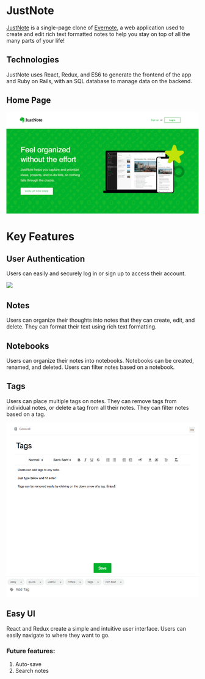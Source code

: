 # JustNote

[JustNote](https://just-note.herokuapp.com) is a single-page clone of [Evernote](https://evernote.com/), a web application used to create and edit rich text formatted notes to help you stay on top of all the many parts of your life!

## Technologies
JustNote uses React, Redux, and ES6 to generate the frontend of the app and Ruby on Rails, with an SQL database to manage data on the backend.

## Home Page
![homePage](app/assets/images/home_page.png)

# Key Features

## User Authentication

Users can easily and securely log in or sign up to access their account.

<img src="https://github.com/tseleski/JustNote/blob/master/app/assets/images/sign_up.png" width="60%">

## Notes

Users can organize their thoughts into notes that they can create, edit, and delete. They can format their text using rich text formatting.

## Notebooks

Users can organize their notes into notebooks. Notebooks can be created, renamed, and deleted. Users can filter notes based on a notebook.


## Tags

Users can place multiple tags on notes. They can remove tags from individual notes, or delete a tag from all their notes. They can filter notes based on a tag.

![tags](app/assets/images/tags.png)

## Easy UI

React and Redux create a simple and intuitive user interface. Users can easily navigate to where they want to go.

### Future features:
1. Auto-save
2. Search notes